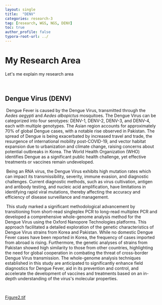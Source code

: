 ```yaml
---
layout: single
title:  "DENV"
categories: research-3
tag: [research, WGS, NGS, DENV]
toc: true
author_profile: false
typora-root-url: ../
---
```


# My Research Area 

Let's me explain my research area

<br/>

## Dengue Virus (DENV)

​	Dengue Fever is caused by the Dengue Virus, transmitted through the *Aedes aegypti* and *Aedes albopictus* mosquitoes. The Dengue Virus can be categorized into four serotypes: DENV-1, DENV-2, DENV-3, and DENV-4, each with multiple genotypes. The Asian region accounts for approximately 70% of global Dengue cases, with a notable rise observed in Pakistan. The spread of Dengue is being exacerbated by increased travel and trade, the resurgence of international mobility post-COVID-19, and vector habitat expansion due to urbanization and climate change, raising concerns about potential outbreaks in Korea. The World Health Organization (WHO) identifies Dengue as a significant public health challenge, yet effective treatments or vaccines remain undeveloped. <br/>

​	Being an RNA virus, the Dengue Virus exhibits high mutation rates which can impact its transmissibility, severity, immune evasion, and diagnostic challenges. Current diagnostic methods, such as virus cultivation, antigen and antibody testing, and nucleic acid amplification, have limitations in identifying rapid viral mutations, thereby affecting the accuracy and efficiency of disease surveillance and management. <br/>

​	This study marked a significant methodological advancement by transitioning from short-read singleplex PCR to long-read multiplex PCR and developed a comprehensive whole-genome analysis method for the Dengue Virus using the Oxford Nanopore Technologies platforms. This approach facilitated a detailed exploration of the genetic characteristics of Dengue Virus strains from Korea and Pakistan. While no domestic Dengue Fever cases have been reported in Korea, the frequency of cases imported from abroad is rising. Furthermore, the genetic analyses of strains from Pakistan showed high similarity to those from other countries, highlighting the need for global cooperation in combating the threat of cross-border Dengue Virus transmission. The whole-genome analysis techniques established in this study are anticipated to significantly enhance field diagnostics for Dengue Fever, aid in its prevention and control, and accelerate the development of vaccines and treatments based on an in-depth understanding of the virus's molecular properties.

<br/>

 [Figure2.tif](C:\Users\c\Desktop\취업준비\DENV-DH\Figure2.tif) 



